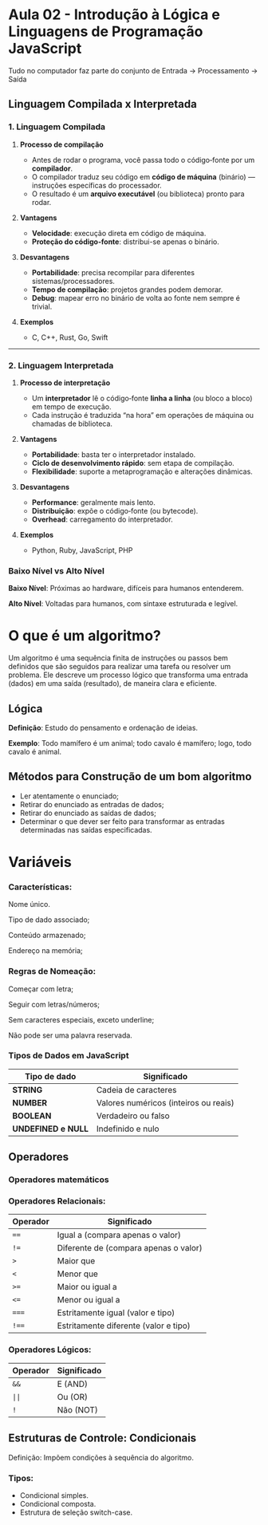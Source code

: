 # Aula 02 - Introdução à Lógica e Linguagens de Programação JavaScript

Tudo no computador faz parte do conjunto de Entrada -> Processamento -> Saída

## Linguagem Compilada x Interpretada

### 1. Linguagem Compilada

1. **Processo de compilação**  
   - Antes de rodar o programa, você passa todo o código‑fonte por um **compilador**.  
   - O compilador traduz seu código em **código de máquina** (binário) — instruções específicas do processador.  
   - O resultado é um **arquivo executável** (ou biblioteca) pronto para rodar.

2. **Vantagens**  
   - **Velocidade**: execução direta em código de máquina.  
   - **Proteção do código‑fonte**: distribui-se apenas o binário.  

3. **Desvantagens**  
   - **Portabilidade**: precisa recompilar para diferentes sistemas/processadores.  
   - **Tempo de compilação**: projetos grandes podem demorar.  
   - **Debug**: mapear erro no binário de volta ao fonte nem sempre é trivial.

4. **Exemplos**  
   - C, C++, Rust, Go, Swift

---

### 2. Linguagem Interpretada

1. **Processo de interpretação**  
   - Um **interpretador** lê o código‑fonte **linha a linha** (ou bloco a bloco) em tempo de execução.  
   - Cada instrução é traduzida “na hora” em operações de máquina ou chamadas de biblioteca.

2. **Vantagens**  
   - **Portabilidade**: basta ter o interpretador instalado.  
   - **Ciclo de desenvolvimento rápido**: sem etapa de compilação.  
   - **Flexibilidade**: suporte a metaprogramação e alterações dinâmicas.

3. **Desvantagens**  
   - **Performance**: geralmente mais lento.  
   - **Distribuição**: expõe o código‑fonte (ou bytecode).  
   - **Overhead**: carregamento do interpretador.

4. **Exemplos**  
   - Python, Ruby, JavaScript, PHP

### Baixo Nível vs Alto Nível 
**Baixo Nível**: Próximas ao hardware, difíceis para humanos entenderem.

**Alto Nível**: Voltadas para humanos, com sintaxe estruturada e legível.

# O que é um algoritmo?

Um algoritmo é uma sequência finita de instruções ou passos bem definidos que são seguidos para realizar uma tarefa ou resolver um problema. Ele descreve um processo lógico que transforma uma entrada (dados) em uma saída (resultado), de maneira clara e eficiente. 

## Lógica
**Definição**: Estudo do pensamento e ordenação de ideias.

**Exemplo**: Todo mamífero é um animal; todo cavalo é mamífero; logo, todo cavalo é animal.

## Métodos para Construção de um bom algoritmo
   - Ler atentamente o enunciado; 
   - Retirar do enunciado as entradas de dados;
   - Retirar do enunciado as saídas de dados;
   - Determinar o que dever ser feito para transformar as entradas determinadas nas saídas especificadas.

# Variáveis
### Características:

Nome único.

Tipo de dado associado;

Conteúdo armazenado;

Endereço na memória;

### Regras de Nomeação:

Começar com letra;

Seguir com letras/números;

Sem caracteres especiais, exceto underline;

Não pode ser uma palavra reservada.

### Tipos de Dados em JavaScript

|**Tipo de dado** | Significado 
|------------|----------------------|
| **STRING** | Cadeia de caracteres |
| **NUMBER** | Valores numéricos (inteiros ou reais) |
| **BOOLEAN** | Verdadeiro ou falso |
| **UNDEFINED e NULL** | Indefinido e nulo |

## Operadores

### Operadores matemáticos 
 
### Operadores Relacionais:

| Operador | Significado                                |
|----------|--------------------------------------------|
| `==`     | Igual a (compara apenas o valor)           |
| `!=`     | Diferente de (compara apenas o valor)      |
| `>`      | Maior que                                  |
| `<`      | Menor que                                  |
| `>=`     | Maior ou igual a                           |
| `<=`     | Menor ou igual a                           |
| `===`    | Estritamente igual (valor e tipo)          |
| `!==`    | Estritamente diferente (valor e tipo)      |



### Operadores Lógicos:

| Operador | Significado |
|----------|-------------|
| `&&`     | E \(AND\)   |
| `\|\|`   | Ou \(OR\)   |
| `!`      | Não \(NOT\) |


## Estruturas de Controle: Condicionais

Definição: Impõem condições à sequência do algoritmo.

### Tipos:

- Condicional simples.
- Condicional composta.
- Estrutura de seleção switch-case.

